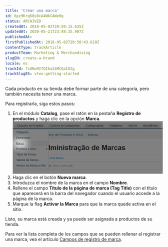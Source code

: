 ```yaml
---
title: 'Crear una marca'
id: 6pz9Krq58s0cA4WkCAWe0q
status: ARCHIVED
createdAt: 2018-05-02T20:50:15.635Z
updatedAt: 2020-05-21T23:48:35.907Z
publishedAt: 
firstPublishedAt: 2018-05-02T20:50:43.610Z
contentType: trackArticle
productTeam: Marketing & Merchandising
slugEN: create-a-brand
locale: es
trackId: 7sORw9I7QIka24MCQaIO2g
trackSlugES: vtex-getting-started
---
```


Cada producto en su tienda debe formar parte de una categoría, pero también necesita tener una marca.

Para registrarla, siga estos pasos:

1. En el módulo __Catalog__, pase el ratón en la pestaña __Registro de productos__ y haga clic en la opción __Marca__.![Marca](https://raw.githubusercontent.com/vtexdocs/help-center-content/refs/heads/main/docs/es/tracks/vtex-getting-started/crear-una-marca_1.png)
2. Haga clic en el botón __Nueva marca__.
3. Introduzca el nombre de la marca en el campo __Nombre__.
4. Rellene el campo __Título de la página de marca (Tag Title)__ con el título que aparecerá en la barra del navegador cuando el usuario accede a la página de la marca.
5. Marque la flag __Activar la Marca__ para que la marca quede activa en el sitio.

Listo, su marca está creada y ya puede ser asignada a productos de su tienda.

Para ver la lista completa de los campos que se pueden rellenar al registrar una marca, vea el artículo [Campos de registro de marca](/es/tutorial/campos-de-registro-de-marca).
